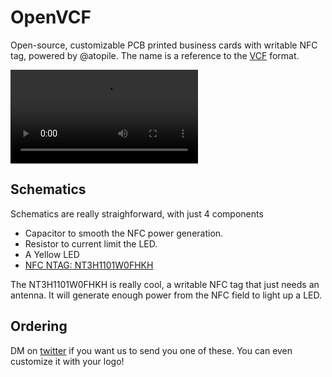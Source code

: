 # OpenVCF


Open-source, customizable PCB printed business cards with writable NFC tag, powered by @atopile. The name is a reference to the [VCF](https://en.wikipedia.org/wiki/VCard)
format.

![video](./media/video.mov)

## Schematics

Schematics are really straighforward, with just 4 components

- Capacitor to smooth the NFC power generation.
- Resistor to current limit the LED.
- A Yellow LED
- [NFC NTAG: NT3H1101W0FHKH](card/elec/src/nfc/NT3H1101W0FHKH.ato)

The NT3H1101W0FHKH is really cool, a writable NFC tag that just needs an antenna.
It will generate enough power from the NFC field to light up a LED.


## Ordering 

DM on [twitter](https://x.com/davideasnaghi) if you want us to send you one of 
these. You can even customize it with your logo!
